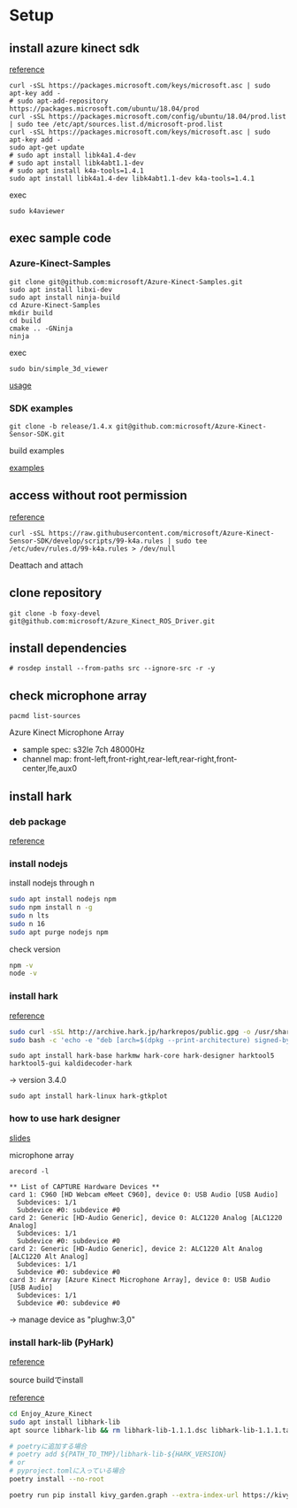 # Setup

## install azure kinect sdk

[reference](https://github.com/microsoft/Azure-Kinect-Sensor-SDK/issues/1263)

```
curl -sSL https://packages.microsoft.com/keys/microsoft.asc | sudo apt-key add -
# sudo apt-add-repository https://packages.microsoft.com/ubuntu/18.04/prod
curl -sSL https://packages.microsoft.com/config/ubuntu/18.04/prod.list | sudo tee /etc/apt/sources.list.d/microsoft-prod.list
curl -sSL https://packages.microsoft.com/keys/microsoft.asc | sudo apt-key add -
sudo apt-get update
# sudo apt install libk4a1.4-dev
# sudo apt install libk4abt1.1-dev
# sudo apt install k4a-tools=1.4.1
sudo apt install libk4a1.4-dev libk4abt1.1-dev k4a-tools=1.4.1
```
exec
```
sudo k4aviewer
```

## exec sample code
### Azure-Kinect-Samples
```
git clone git@github.com:microsoft/Azure-Kinect-Samples.git
sudo apt install libxi-dev
sudo apt install ninja-build
cd Azure-Kinect-Samples
mkdir build
cd build
cmake .. -GNinja
ninja
```
exec
```
sudo bin/simple_3d_viewer
```
[usage](https://github.com/microsoft/Azure-Kinect-Samples/tree/master/body-tracking-samples/simple_3d_viewer)

### SDK examples
```
git clone -b release/1.4.x git@github.com:microsoft/Azure-Kinect-Sensor-SDK.git
```
build examples

[examples](https://github.com/microsoft/Azure-Kinect-Sensor-SDK/tree/release/1.4.x/examples)


## access without root permission
[reference](https://github.com/microsoft/Azure-Kinect-Sensor-SDK/blob/develop/docs/usage.md#linux-device-setup)

```
curl -sSL https://raw.githubusercontent.com/microsoft/Azure-Kinect-Sensor-SDK/develop/scripts/99-k4a.rules | sudo tee /etc/udev/rules.d/99-k4a.rules > /dev/null
```
Deattach and attach



## clone repository
```
git clone -b foxy-devel git@github.com:microsoft/Azure_Kinect_ROS_Driver.git
```
## install dependencies
```
# rosdep install --from-paths src --ignore-src -r -y
```

## check microphone array


```
pacmd list-sources 

```
Azure Kinect Microphone Array
- sample spec: s32le 7ch 48000Hz
- channel map: front-left,front-right,rear-left,rear-right,front-center,lfe,aux0






## install hark

### deb package
[reference](https://hark.jp/install/linux/)


### install nodejs

install nodejs through n
```bash
sudo apt install nodejs npm
sudo npm install n -g
sudo n lts
sudo n 16
sudo apt purge nodejs npm
```

check version
```bash
npm -v
node -v
```


### install hark

[reference](https://hark.jp/install/linux/)
```bash
sudo curl -sSL http://archive.hark.jp/harkrepos/public.gpg -o /usr/share/keyrings/hark-archive-keyring.asc
sudo bash -c 'echo -e "deb [arch=$(dpkg --print-architecture) signed-by=/usr/share/keyrings/hark-archive-keyring.asc] http://archive.hark.jp/harkrepos $(lsb_release -cs) non-free\ndeb-src [arch=$(dpkg --print-architecture) signed-by=/usr/share/keyrings/hark-archive-keyring.asc] http://archive.hark.jp/harkrepos $(lsb_release -cs) non-free" > /etc/apt/sources.list.d/hark.list'
```


```
sudo apt install hark-base harkmw hark-core hark-designer harktool5 harktool5-gui kaldidecoder-hark
```
-> version 3.4.0

```
sudo apt install hark-linux hark-gtkplot
```

### how to use hark designer
[slides](https://www.hark.jp/document/HARK_Guide_jp_HowToUse-HarkDesigner.pdf)


microphone array
```
arecord -l
```
```
** List of CAPTURE Hardware Devices **
card 1: C960 [HD Webcam eMeet C960], device 0: USB Audio [USB Audio]
  Subdevices: 1/1
  Subdevice #0: subdevice #0
card 2: Generic [HD-Audio Generic], device 0: ALC1220 Analog [ALC1220 Analog]
  Subdevices: 1/1
  Subdevice #0: subdevice #0
card 2: Generic [HD-Audio Generic], device 2: ALC1220 Alt Analog [ALC1220 Alt Analog]
  Subdevices: 1/1
  Subdevice #0: subdevice #0
card 3: Array [Azure Kinect Microphone Array], device 0: USB Audio [USB Audio]
  Subdevices: 1/1
  Subdevice #0: subdevice #0

```
-> manage device as "plughw:3,0"


### install hark-lib (PyHark)

[reference](https://hark.jp/packages/hark-acoustic-library-hark-lib/hark-lib-package-installation/)

source buildでinstall

[reference](https://hark.jp/packages/hark-acoustic-library-hark-lib/hark-lib-source-compilation-v1/)

```bash
cd Enjoy_Azure_Kinect
sudo apt install libhark-lib
apt source libhark-lib && rm libhark-lib-1.1.1.dsc libhark-lib-1.1.1.tar.xz  # libhark-lib-${HARK_VERSION} フォルダできる

# poetryに追加する場合
# poetry add ${PATH_TO_TMP}/libhark-lib-${HARK_VERSION}
# or
# pyproject.tomlに入っている場合
poetry install --no-root

poetry run pip install kivy_garden.graph --extra-index-url https://kivy-garden.github.io/simple/

```



### 
